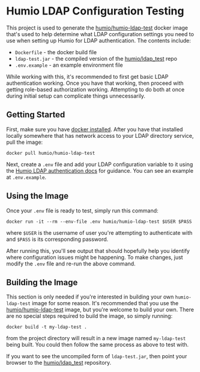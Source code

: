 # Humio LDAP Configuration Testing

This project is used to generate the [humio/humio-ldap-test](https://hub.docker.com/r/humio/humio-ldap-test)
docker image that's used to help determine what LDAP configuration settings you
need to use when setting up Humio for LDAP authentication. The contents include:

* `Dockerfile` - the docker build file
* `ldap-test.jar` - the compiled version of the [humio/ldap_test](https://github.com/humio/ldap_test) repo
* `.env.example` - an example environment file

While working with this, it's recommended to first get basic LDAP authentication
working. Once you have that working, then proceed with getting role-based
authorization working. Attempting to do both at once during initial
setup can complicate things unnecessarily.

## Getting Started

First, make sure you have [docker installed](https://www.docker.com/products/docker-desktop).
After you have that installed locally somewhere that has network access to your
LDAP directory service, pull the image:

```
docker pull humio/humio-ldap-test
```

Next, create a `.env` file and add your LDAP configuration variable to it using
the [Humio LDAP authentication docs](https://docs.humio.com/configuration/authentication/ldap/)
for guidance. You can see an example at `.env.example`.

## Using the Image

Once your `.env` file is ready to test, simply run this command:

```
docker run -it --rm --env-file .env humio/humio-ldap-test $USER $PASS
```

where `$USER` is the username of user you're attempting to authenticate with
and `$PASS` is its corresponding password.

After running this, you'll see output that should hopefully help you identify
where configuration issues might be happening. To make changes, just modify the
`.env` file and re-run the above command.

## Building the Image

This section is only needed if you're interested in building your own `humio-ldap-test`
image for some reason. It's recommended that you use the [humio/humio-ldap-test](https://hub.docker.com/r/humio/humio-ldap-test)
image, but you're welcome to build your own. There are no special steps required
to build the image, so simply running:

```
docker build -t my-ldap-test .
```

from the project directory will result in a new image named `my-ldap-test` being
built. You could then follow the same process as above to test with.

If you want to see the uncompiled form of `ldap-test.jar`, then point your
browser to the [humio/ldap_test](https://github.com/humio/ldap_test) repository.
